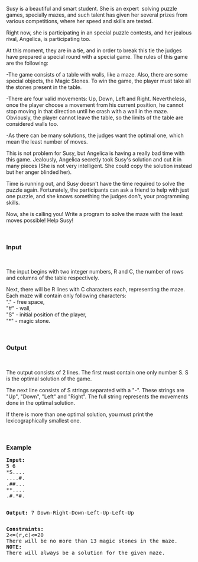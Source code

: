 <p>Susy is a beautiful and smart student. She is an expert &nbsp;solving puzzle games, specially mazes, and such talent has given her several prizes from various competitions, where her speed and skills are tested.
</p><p>Right now, she is participating in an special puzzle contests, and her jealous rival, Angelica, is participating too.
</p><p>At this moment, they are in a tie, and in order to break this tie the judges have prepared a special round with a special game. The rules of this game are the following:
</p><p>-The game consists of a table with walls, like a maze. Also, there are some special objects, the Magic Stones. To win the game, the player must take all the stones present in the table.
</p><p>-There are four valid movements: Up, Down, Left and Right. Nevertheless, once the player choose a movement from his current position, he cannot stop moving in that direction until he crash with a wall in the maze. Obviously, the player cannot leave the table, so the limits of the table are considered walls too.
</p><p>-As there can be many solutions, the judges want the optimal one, which mean the least number of moves.
</p><p>This is not problem for Susy, but Angelica is having a really bad time with this game. Jealously, Angelica secretly took Susy's solution and cut it in many pieces (She is not very intelligent. She could copy the solution instead but her anger blinded her).
</p><p>Time is running out, and Susy doesn't have the time required to solve the puzzle again. Fortunately, the participants can ask a friend to help with just one puzzle, and she knows something the judges don't, your programming skills.
</p><p>Now, she is calling you! Write a program to solve the maze with the least moves possible! Help Susy!

</p><p>&nbsp;</p>
<h3>Input</h3>
<p>&nbsp;</p>
<p>The input begins with two integer numbers, R and C, the number of rows and columns of the table respectively.</p>
<p>Next, there will be R lines with C characters each, representing the maze. Each maze will contain only following characters:<br>
"." - free space,<br>
"#" - wall,<br>
"S" - initial position of the player,<br>
"*" - magic stone.
</p><p>&nbsp;</p>
<h3>Output</h3>
<p>&nbsp;</p>
<p>The output consists of 2 lines. The first must contain one only number S. S is the optimal solution of the game.
</p><p>The next line consists of S strings separated with a "-". These strings are "Up", "Down", "Left" and "Right". The full string represents the movements done in the optimal solution.
</p><p>If there is more than one optimal solution, you must print the lexicographically smallest one.
</p><p>&nbsp;</p>
<h3>Example</h3>
<pre><strong>Input:</strong>
5 6
*S....
....#.
.##...
**....
.#.*#.


<strong>Output:</strong>
7
Down-Right-Down-Left-Up-Left-Up</pre>
<pre><strong>Constraints:</strong>
2&lt;=(r,c)&lt;=20
There will be no more than 13 magic stones in the maze.
<strong>NOTE:</strong>
There will always be a solution for the given maze.</pre>